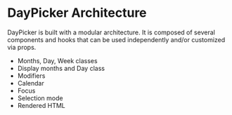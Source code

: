 # DayPicker Architecture

DayPicker is built with a modular architecture. It is composed of several components and hooks that can be used independently and/or customized via props.

- Months, Day, Week classes
- Display months and Day class
- Modifiers
- Calendar
- Focus
- Selection mode
- Rendered HTML
